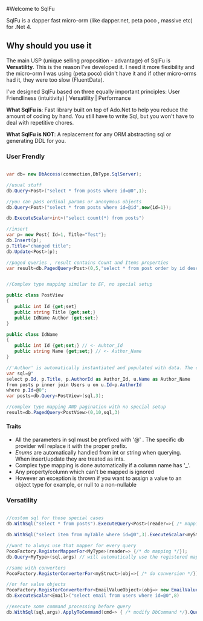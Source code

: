 #Welcome to SqlFu

SqlFu is a  dapper fast micro-orm (like dapper.net, peta poco , massive etc) for .Net 4.  

## Why should you use it
The main USP (unique selling proposition - advantage) of SqlFu  is  **Versatility**. This is the reason I've developed it. I need it more flexibility and the micro-orm I was using (peta poco) didn't have it and if other micro-orms had it, they were too slow (FluentData). 

I've designed SqlFu based on three equally important principles:
 User Friendliness (intuitivity) | Versatility |  Performance
 
 **What SqlFu is**:  Fast library built on top of Ado.Net to help you reduce the amount of coding by hand. You still have to write Sql, but you won't have to deal with repetitive chores.
 
 **What SqlFu is NOT**: A replacement for any ORM abstracting sql or generating DDL for you. 
  
### User Frendly
 
 
 ```csharp
 
var db= new DbAccess(connection,DbType.SqlServer);

//usual stuff
db.Query<Post>("select * from posts where id=@0",1);

//you can pass ordinal params or anonymous objects
db.Query<Post>("select * from posts where id=@id",new{id=1});

db.ExecuteScalar<int>("select count(*) from posts")

//insert 
var p= new Post{ Id=1, Title="Test"};
db.Insert(p);
p.Title="changed title";
db.Update<Post>(p);

//paged queries , result contains Count and Items properties
var result=db.PagedQuery<Post>(0,5,"select * from post order by id desc");


//Complex type mapping similar to EF, no special setup

public class PostView
{
    public int Id {get;set}
    public string Title {get;set;}
    public IdName Author {get;set;} 
}

public class IdName
{
    public int Id {get;set;} // <- Auhtor_Id
    public string Name {get;set;} // <- Author_Name
}

//'Author' is automatically instantiated and populated with data. The convention is to use [Property]_[Property]
var sql=@"
select p.Id, p.Title, p.AuthorId as Author_Id, u.Name as Author_Name 
from posts p inner join Users u on u.Id=p.AuthorId
where p.Id=@0";
var posts=db.Query<PostView>(sql,3);

//complex type mapping AND pagination with no special setup
result=db.PagedQuery<PostView>(0,10,sql,3)

````

#### Traits
* All the parameters in sql must be prefixed with '@' . The specific db provider will replace it with the proper prefix.
* _Enums_ are automatically handled from int or string when querying. When insert/update they are treated as ints.
* Complex type mapping is done automatically if a column name has '_'.
* Any property/column which can't be mapped is ignored
* However an exception is thrown if you want to assign a value to an object type for example, or null to a non-nullable

 
### Versatility
``` csharp

//custom sql for those special cases
db.WithSql("select * from posts").ExecuteQuery<Post>(reader=>{ /* mapping by hand */  })

db.WithSql("select item from myTable where id=@0",3).ExecuteScalar<myStruct>(result=> /* conversion by hand */)

//want to always use that mapper for every query
PocoFactory.RegisterMapperFor<MyType>(reader=> {/* do mapping */});
db.Query<MyType>(sql,args) // will automatically use the registered mapper instead of the default one

//same with converters
PocoFactory.RegisterConverterFor<myStruct>(obj=>{ /* do conversion */}) 

//or for value objects
PocoFactory.RegisterConverterFor<EmailValueObject>(obj=> new EmailValueObject(obj.ToString()))
db.ExecuteScalar<Email>("select email from users where id=@0",8)

//execute some command processing before query
db.WithSql(sql,args).ApplyToCommand(cmd=> { /* modify DbCommand */}.Query<MyType>()


```


